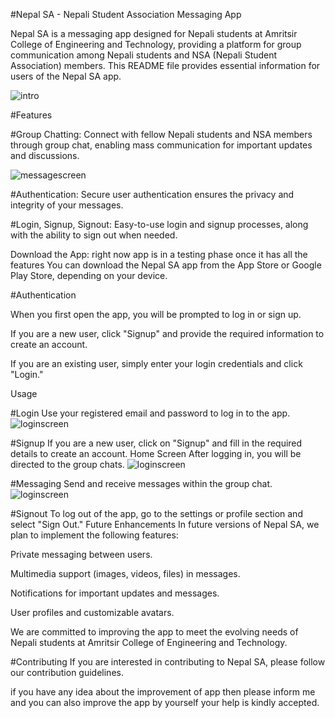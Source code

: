 #Nepal SA - Nepali Student Association Messaging App

Nepal SA is a messaging app designed for Nepali students at Amritsir College of Engineering and Technology, providing a platform for group communication among Nepali students and NSA (Nepali Student Association) members. This README file provides essential information for users of the Nepal SA app.

![intro](screenshots/intro.png)


#Features

#Group Chatting: Connect with fellow Nepali students and NSA members through group chat, enabling mass communication for important updates and discussions.

![messagescreen](screenshots/chatscreen.png)


#Authentication: Secure user authentication ensures the privacy and integrity of your messages.

#Login, Signup, Signout: Easy-to-use login and signup processes, along with the ability to sign out when needed.




Download the App: right now app is in a testing phase once it has all the features You can download the Nepal SA app from the App Store or Google Play Store, depending on your device.



#Authentication

When you first open the app, you will be prompted to log in or sign up.

If you are a new user, click "Signup" and provide the required information to create an account.

If you are an existing user, simply enter your login credentials and click "Login."

Usage


#Login
Use your registered email and password to log in to the app.
![loginscreen](screenshots/login.png)



#Signup
If you are a new user, click on "Signup" and fill in the required details to create an account.
Home Screen
After logging in, you will be directed to the  group chats.
![loginscreen](screenshots/signup.png)

#Messaging
Send and receive messages within the group chat.
![loginscreen](screenshots/chatscreen2.png)


#Signout
To log out of the app, go to the settings or profile section and select "Sign Out."
Future Enhancements
In future versions of Nepal SA, we plan to implement the following features:

Private messaging between users.

Multimedia support (images, videos, files) in messages.

Notifications for important updates and messages.

User profiles and customizable avatars.

We are committed to improving the app to meet the evolving needs of Nepali students at Amritsir College of Engineering and Technology.

#Contributing
If you are interested in contributing to Nepal SA, please follow our contribution guidelines.



if you have any idea about the improvement of app then please inform me and you can also improve the app by yourself your help is kindly accepted.